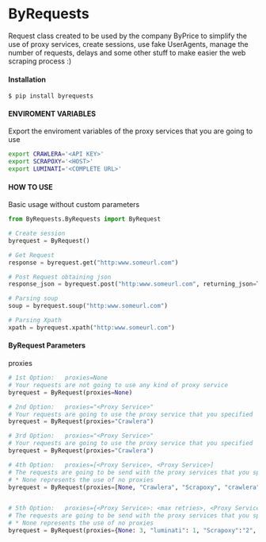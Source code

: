 # ByRequests
Request class created to be used by the company ByPrice to simplify the use of proxy services, create sessions, use fake UserAgents, manage the number of requests, delays and some other stuff to make easier the web scraping process :)

#### Installation
```shell
$ pip install byrequests
```

#### ENVIROMENT VARIABLES
Export the enviroment variables of the proxy services that you are going to use
```bash
export CRAWLERA='<API KEY>'
export SCRAPOXY='<HOST>'
export LUMINATI='<COMPLETE URL>'
```

#### HOW TO USE
Basic usage without custom parameters
```python
from ByRequests.ByRequests import ByRequest

# Create session
byrequest = ByRequest()

# Get Request
response = byrequest.get("http:www.someurl.com")

# Post Request obtaining json
response_json = byrequest.post("http:www.someurl.com", returning_json=True)

# Parsing soup
soup = byrequest.soup("http:www.someurl.com")

# Parsing Xpath
xpath = byrequest.xpath("http:www.someurl.com")
```

#### ByRequest Parameters
proxies
```python
# 1st Option:   proxies=None
# Your requests are not going to use any kind of proxy service
byrequest = ByRequest(proxies=None)

# 2nd Option:   proxies="<Proxy Service>"
# Your requests are going to use the proxy service that you specified
byrequest = ByRequest(proxies="Crawlera")

# 3rd Option:   proxies="<Proxy Service>"
# Your requests are going to use the proxy service that you specified
byrequest = ByRequest(proxies="Crawlera")

# 4th Option:   proxies=[<Proxy Service>, <Proxy Service>]
# The requests are going to be send with the proxy services that you specified  in the order that they appear for 3 times (Default value for max_retries, unless it has been specified with the max_retries parameter) unless a good response's obtained before.
# * None represents the use of no proxies
byrequest = ByRequest(proxies=[None, "Crawlera", "Scrapoxy", "crawlera"])


# 5th Option:   proxies={<Proxy Service>: <max retries>, <Proxy Service>: <max retries>}
# The requests are going to be send with the proxy services that you specified  in the order that they appear 'max_retries' times each proxy service until a good response is obtained.
# * None represents the use of no proxies
byrequest = ByRequest(proxies={None: 3, "luminati": 1, "Scrapoxy":"2", "crawlera": "1"])

```



